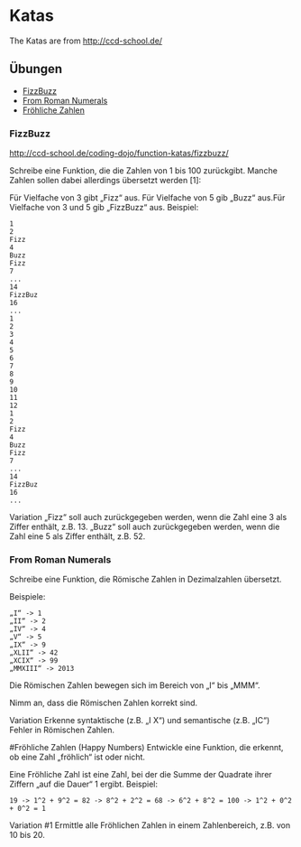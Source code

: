# Katas

The Katas are from http://ccd-school.de/

## Übungen
 * [FizzBuzz](http://ccd-school.de/coding-dojo/function-katas/fizzbuzz/)
 * [From Roman Numerals](http://ccd-school.de/coding-dojo/function-katas/from-roman-numerals/)
 * [Fröhliche Zahlen](http://ccd-school.de/coding-dojo/function-katas/froehliche-zahlen/)
 
### FizzBuzz

http://ccd-school.de/coding-dojo/function-katas/fizzbuzz/

Schreibe eine Funktion, die die Zahlen von 1 bis 100 zurückgibt. Manche Zahlen sollen dabei allerdings übersetzt werden [1]:

Für Vielfache von 3 gibt „Fizz“ aus.
Für Vielfache von 5 gib „Buzz“ aus.Für Vielfache von 3 und 5 gib „FizzBuzz“ aus.
Beispiel:

```
1
2
Fizz
4
Buzz
Fizz
7
...
14
FizzBuz
16
...
1
2
3
4
5
6
7
8
9
10
11
12
1
2
Fizz
4
Buzz
Fizz
7
...
14
FizzBuz
16
...
```
Variation
„Fizz“ soll auch zurückgegeben werden, wenn die Zahl eine 3 als Ziffer enthält, z.B. 13. „Buzz“ soll auch zurückgegeben werden, wenn die Zahl eine 5 als Ziffer enthält, z.B. 52.

### From Roman Numerals

Schreibe eine Funktion, die Römische Zahlen in Dezimalzahlen übersetzt.

Beispiele:
```
„I“ -> 1
„II“ -> 2
„IV“ -> 4
„V“ -> 5
„IX“ -> 9
„XLII“ -> 42
„XCIX“ -> 99
„MMXIII“ -> 2013
```

Die Römischen Zahlen bewegen sich im Bereich von „I“ bis „MMM“.

Nimm an, dass die Römischen Zahlen korrekt sind.

Variation
Erkenne syntaktische (z.B. „I X“) und semantische (z.B. „IC“) Fehler in Römischen Zahlen.

#Fröhliche Zahlen (Happy Numbers)
Entwickle eine Funktion, die erkennt, ob eine Zahl „fröhlich“ ist oder nicht.

Eine Fröhliche Zahl ist eine Zahl, bei der die Summe der Quadrate ihrer Ziffern „auf die Dauer“ 1 ergibt. Beispiel:

```
19 -> 1^2 + 9^2 = 82 -> 8^2 + 2^2 = 68 -> 6^2 + 8^2 = 100 -> 1^2 + 0^2 + 0^2 = 1
```
Variation #1
Ermittle alle Fröhlichen Zahlen in einem Zahlenbereich, z.B. von 10 bis 20.